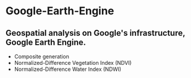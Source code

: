# Google-Earth-Engine
## Geospatial analysis on Google's infrastructure, Google Earth Engine.
* Composite generation
* Normalized-Difference Vegetation Index (NDVI)
* Normalized-Difference Water Index (NDWI)
